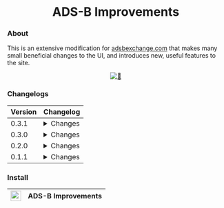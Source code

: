 <center>
<h1 align="center">ADS-B Improvements</h4>
</center>

### About

This is an extensive modification for [adsbexchange.com](https://globe.adsbexchange.com/) that makes many small beneficial changes to the UI, and introduces new, useful features to the site.

<center><a href="https://raw.githubusercontent.com/QuarTheDev/userscripts/main/adsb-improvements.user.js"><img src="https://raw.githubusercontent.com/QuarTheDev/userscripts/main/.github/images/adsb-improvements-preview.png" alt="🤔" title="Preview"></a></center>

### Changelogs

|Version|Changelog|
|-|-|
|0.3.1|<details><summary>Changes<br></summary> - Fixed legend buttons </details>|
|0.3.0|<details><summary>Changes<br></summary>  - Added cached images<br>- Added dynamic themes for maps<br>- Added auto-redirect function<br>- Fixed some inconsistent shadows<br> - Themed error dialogs<br> - Rewrote FlightAware functionality</details>|
|0.2.0|<details><summary>Changes<br></summary> - Removed some annoying branding<br> - Renamed "Stuff" to "Miscellaneous"<br> - More consistently-themed buttons </details>|
|0.1.1| <details><summary>Changes<br></summary> - Added FlightAware functionality<br> - Fixed zoom</details>|

### Install

|<a href="https://raw.githubusercontent.com/QuarTheDev/userscripts/main/adsb-improvements.user.js"><img src="https://github.com/QuarTheDev/userscripts/blob/main/.github/images/download.png?raw=true" width="24px" alt="⬇️" title="Install Userscript">|**ADS-B Improvements**
|-|-|